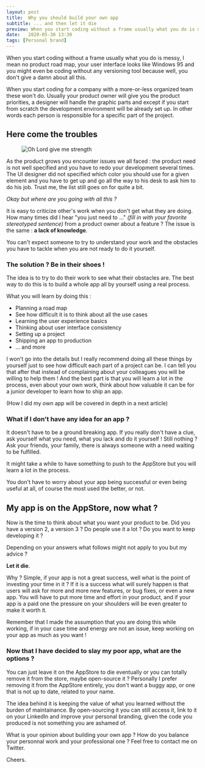 ```yaml
---
layout: post
title:  Why you should build your own app
subtitle: ... and then let it die
preview: When you start coding without a frame usually what you do is messy, I mean no product road map, your user interface looks like Windows 95 and you might even be coding without any versioning tool because well, you don't give a damn about all this.
date:   2020-05-30 13:30
tags: [Personal brand]
---
```


When you start coding without a frame usually what you do is messy,
I mean no product road map, your user interface looks like Windows 95 and you might even be coding
without any versioning tool because well, you don't give a damn about all this.

When you start coding for a company with a more-or-less organized team these won't do. Usually your product owner will give you the product priorities, a designer will handle the graphic parts and except if you start from scratch the development environment will be already set up. In other words each person is responsible for a specific part of the project.

## Here come the troubles

<p>
    <figure>
        <img src="{{site.url}}/assets/img/strength.jpeg" alt="Oh Lord give me strength"/>
    </figure>
</p>

As the product grows you encounter issues we all faced : the product need is not well specified and you have to redo your development several times. The UI designer did not specified which color you should use for a given element and you have to get up and go all the way to his desk to ask him to do his job. Trust me, the list still goes on for quite a bit.

_Okay but where are you going with all this ?_

It is easy to criticize other's work when you don't get what they are doing. How many times did I hear "you just need to ..." _(fill in with your favorite stereotyped sentence)_ from a product owner about a feature ? The issue is the same : __a lack of knowledge__.

You can't expect someone to try to understand your work and the obstacles you have to tackle when you are not ready to do it yourself.

### The solution ? Be in their shoes !

The idea is to try to do their work to see what their obstacles are. The best way to do this is to build a whole app all by yourself using a real process.

What you will learn by doing this :
+ Planning a road map
+ See how difficult it is to think about all the use cases
+ Learning the user experience basics
+ Thinking about user interface consistency
+ Setting up a project
+ Shipping an app to production
+ ... and more

I won't go into the details but I really recommend doing all these things by yourself just to see how difficult each part of a project can be. I can tell you that after that instead of complaining about your colleagues you will be willing to help them ! And the best part is that you will learn a lot in the process, even about your own work, think about how valuable it can be for a junior developer to learn how to ship an app.

(How I did my own app will be covered in depth in a next article)

### What if I don't have any idea for an app ?

It doesn't have to be a ground breaking app. If you really don't have a clue, ask yourself what you need, what you lack and do it yourself ! Still nothing ? Ask your friends, your family, there is always someone with a need waiting to be fulfilled.

It might take a while to have something to push to the AppStore but you will learn a lot in the process.

You don't have to worry about your app being successful or even being useful at all, of course the most used the better, or not.

## My app is on the AppStore, now what ?

Now is the time to think about what you want your product to be. Did you have a version 2, a version 3 ? Do people use it a lot ? Do you want to keep developing it ?

Depending on your answers what follows might not apply to you but my advice ?

 __Let it die__.

Why ? Simple, if your app is not a great success, well what is the point of investing your time in it ? If it is a success what will surely happen is that users will ask for more and more new features, or bug fixes, or even a new app. You will have to put more time and effort in your product, and if your app is a paid one the pressure on your shoulders will be even greater to make it worth it.

Remember that I made the assumption that you are doing this while working, if in your case time and energy are not an issue, keep working on your app as much as you want !

### Now that I have decided to slay my poor app, what are the options ?

You can just leave it on the AppStore to die eventually or you can totally remove it from the store, maybe open-source it ? Personally I prefer removing it from the AppStore entirely, you don't want a buggy app, or one that is not up to date, related to your name.

The idea behind it is keeping the value of what you learned without the burden of maintainance. By open-sourcing it you can still access it, link to it on your LinkedIn and improve your personal branding, given the code you produced is not something you are ashamed of.

What is your opinion about building your own app ? How do you balance your personnal work and your professional one ? Feel free to contact me on Twitter.

Cheers.

